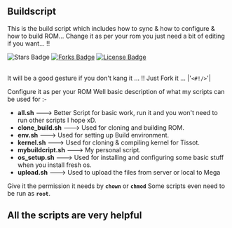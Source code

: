 ## Buildscript
This is the build script which includes how to sync &amp; how to configure &amp; how to build ROM... Change it as per your rom you just need a bit of editing if you want... !! 

<div align="https://github.com/nparashar150/buildscript"><img src="https://img.shields.io/github/stars/nparashar150/buildscript?color=e84545" alt="Stars Badge"/></a>
<a href="https://github.com/nparashar150/buildscript"><img src="https://img.shields.io/github/forks/nparashar150/buildscript?color=1597bb" alt="Forks Badge"/></a>
<a href="https://github.com/nparashar150/buildscript/blob/master/LICENSE"><img src="https://img.shields.io/github/license/nparashar150/buildscript?color=289672" alt="License Badge"/></a>
</div>
<br>

It will be a good gesture if you don't kang it ... !! Just Fork it ... |'`<#!/>`'|

Configure it as per your ROM
Well basic description of what my scripts can be used for :-

-  <b>all.sh</b> ---> Better Script for basic work, run it and you won't need to run other scripts I hope xD. </br>
-  <b>clone_build.sh</b> ---> Used for cloning and building ROM. </br>
-  <b>env.sh</b> --->  Used for setting up Build environment. </br>
-  <b>kernel.sh</b> ---> Used for cloning &amp; compiling kernel for Tissot. </br>
-  <b>mybuildcript.sh</b> ---> My personal script. </br>
-  <b>os_setup.sh</b> ---> Used for installing and configuring some basic stuff when you install fresh os. </br>
-  <b>upload.sh</b> ---> Used to upload the files from server or local to Mega </br>

Give it the permission it needs by <b>`chown`</b> or <b>`chmod`</b>
Some scripts even need to be run as <b>`root`</b>.

## All the scripts are very helpful
